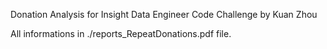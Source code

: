 
Donation Analysis for Insight Data Engineer Code Challenge 
					by Kuan Zhou 



All informations in ./reports_RepeatDonations.pdf file. 

